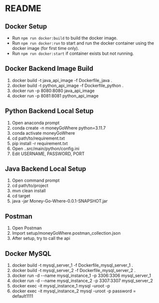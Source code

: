 # README

## Docker Setup

- Run `npm run docker:build` to build the docker image.
- Run `npm run docker:run` to start and run the docker container using the docker image (for first time only).
- Run `npm run docker:start` if container exists but not running.

## Docker Backend Image Build
1. docker build -t java_api_image -f Dockerfile_java .
2. docker build -t python_api_image -f Dockerfile_python .
3. docker run -p 8080:8080 java_api_image
4. docker run -p 8081:8081 python_api_image

## Python Backend Local Setup
1. Open anaconda prompt
2. conda create -n moneyGoWhere python=3.11.7
3. conda activate moneyGoWhere
4. cd path/to/requirement.txt
5. pip install -r requirement.txt
6. Open ..src/main/python/config.ini
7. Edit USERNAME, PASSWORD, PORT

## Java Backend Local Setup
1. Open command prompt
2. cd path/to/project
3. mvn clean install
4. cd target
5. java -jar Money-Go-Where-0.0.1-SNAPSHOT.jar

## Postman
1. Open Postman
2. Import setup/moneyGoWhere.postman_collection.json
3. After setup, try to call the api

## Docker MySQL
1. docker build -t mysql_server_1 -f Dockerfile_mysql_server_1 .
2. docker build -t mysql_server_2 -f Dockerfile_mysql_server_2 .
3. docker run -d --name mysql_instance_1 -p 3306:3306 mysql_server_1
4. docker run -d --name mysql_instance_2 -p 3307:3307 mysql_server_2
5. docker exec -it mysql_instance_1 mysql -uroot -p
6. docker exec -it mysql_instance_2 mysql -uroot -p
password = default1111



